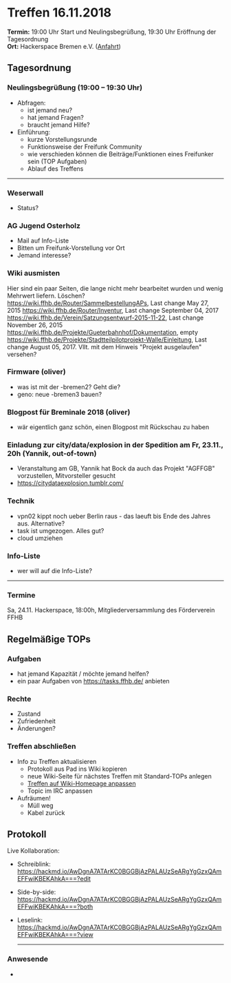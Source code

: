 # Treffen 16.11.2018

**Termin:** 19:00 Uhr Start und Neulingsbegrüßung, 19:30 Uhr Eröffnung der Tagesordnung  
**Ort:** Hackerspace Bremen e.V. ([Anfahrt](https://www.hackerspace-bremen.de/anfahrt/))

## Tagesordnung
### Neulingsbegrüßung (19:00 – 19:30 Uhr)
- Abfragen:
    - ist jemand neu?
    - hat jemand Fragen?
    - braucht jemand Hilfe?
- Einführung:
    - kurze Vorstellungsrunde
    - Funktionsweise der Freifunk Community
    - wie verschieden können die Beiträge/Funktionen eines Freifunker sein (TOP Aufgaben)
    - Ablauf des Treffens

---

### Weserwall
* Status?

### AG Jugend Osterholz
* Mail auf Info-Liste
* Bitten um Freifunk-Vorstellung vor Ort
* Jemand interesse?

### Wiki ausmisten
Hier sind ein paar Seiten, die lange nicht mehr bearbeitet wurden und wenig Mehrwert liefern.
Löschen?
https://wiki.ffhb.de/Router/SammelbestellungAPs, Last change May 27, 2015
https://wiki.ffhb.de/Router/Inventur, Last change  September 04, 2017
https://wiki.ffhb.de/Verein/Satzungsentwurf-2015-11-22, Last change November 26, 2015
https://wiki.ffhb.de/Projekte/Gueterbahnhof/Dokumentation, empty
https://wiki.ffhb.de/Projekte/Stadtteilpilotprojekt-Walle/Einleitung, Last change  August 05, 2017. Vllt. mit dem Hinweis "Projekt ausgelaufen" versehen?

### Firmware (oliver)
* was ist mit der -bremen2? Geht die?
* geno: neue -bremen3 bauen?

### Blogpost für Breminale 2018 (oliver)
* wär eigentlich ganz schön, einen Blogpost mit Rückschau zu haben

### Einladung zur city/data/explosion in der Spedition am Fr, 23.11., 20h  (Yannik, out-of-town)
- Veranstaltung am GB, Yannik hat Bock da auch das Projekt "AGFFGB" vorzustellen, Mitvorsteller gesucht
- https://citydataexplosion.tumblr.com/

### Technik
* vpn02 kippt noch ueber Berlin raus - das laeuft bis Ende des Jahres aus. Alternative?
* task ist umgezogen. Alles gut?
* cloud umziehen

### Info-Liste
* wer will auf die Info-Liste?

---

### Termine
Sa, 24.11. Hackerspace, 18:00h, Mitgliederversammlung des Förderverein FFHB

## Regelmäßige TOPs

### Aufgaben
- hat jemand Kapazität / möchte jemand helfen?
- ein paar Aufgaben von https://tasks.ffhb.de/ anbieten

### Rechte
- Zustand
- Zufriedenheit
- Änderungen?

### Treffen abschließen
- Info zu Treffen aktualisieren
  - Protokoll aus Pad ins Wiki kopieren
  - neue Wiki-Seite für nächstes Treffen mit Standard-TOPs anlegen
  - [Treffen auf Wiki-Homepage anpassen](https://wiki.bremen.freifunk.net/Home)
  - Topic im IRC anpassen
- Aufräumen!
  - Müll weg
  - Kabel zurück


## Protokoll
Live Kollaboration:
- Schreiblink: https://hackmd.io/AwDgnA7ATArKC0BGGBjAzPALAUzSeARgYgGzxQAmEFFwiKBEKAhkA===?edit
- Side-by-side: https://hackmd.io/AwDgnA7ATArKC0BGGBjAzPALAUzSeARgYgGzxQAmEFFwiKBEKAhkA===?both
- Leselink: https://hackmd.io/AwDgnA7ATArKC0BGGBjAzPALAUzSeARgYgGzxQAmEFFwiKBEKAhkA===?view

	---

### Anwesende
* 